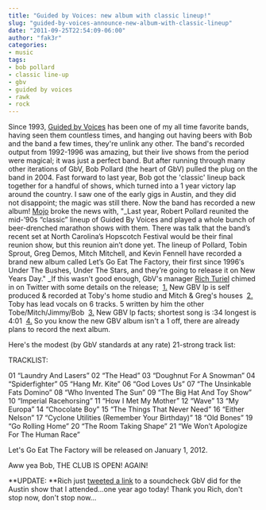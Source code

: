 ```yaml
---
title: "Guided by Voices: new album with classic lineup!"
slug: "guided-by-voices-announce-new-album-with-classic-lineup"
date: "2011-09-25T22:54:09-06:00"
author: "fak3r"
categories:
- music
tags:
- bob pollard
- classic line-up
- gbv
- guided by voices
- rawk
- rock
---
```




Since 1993, [Guided by Voices](http://gbv.com/) has been one of my all time favorite bands, having seen them countless times, and hanging out having beers with Bob and the band a few times, they're unlink any other. The band's recorded output from 1992-1996 was amazing, but their live shows from the period were magical; it was just a perfect band. But after running through many other iterations of GbV, Bob Pollard (the heart of GbV) pulled the plug on the band in 2004. Fast forward to last year, Bob got the 'classic' lineup back together for a handful of shows, which turned into a 1 year victory lap around the country.<!-- more --> I saw one of the early gigs in Austin, and they did not disappoint; the magic was still there. Now the band has recorded a new album! [Mojo](http://www.mojo4music.com/blog/2011/09/guided_by_voices_classic_line.html  ) broke the news with, "_Last year, Robert Pollard reunited the mid-’90s “classic” lineup of Guided By Voices and played a whole bunch of beer-drenched marathon shows with them. There was talk that the band’s recent set at North Carolina’s Hopscotch Festival would be their final reunion show, but this reunion ain’t done yet. The lineup of Pollard, Tobin Sprout, Greg Demos, Mitch Mitchell, and Kevin Fennell have recorded a brand new album called Let’s Go Eat The Factory, their first since 1996′s Under The Bushes, Under The Stars, and they’re going to release it on New Years Day." _If this wasn't good enough, GbV's manager [Rich Turiel](https://twitter.com/#!/richturiel) chimed in on Twitter with some details on the release;  [1.](https://twitter.com/#!/richturiel/status/116555008249565184) New GBV lp is self produced & recorded at Toby's home studio and Mitch & Greg's houses  [2.](https://twitter.com/#!/richturiel/status/116560809244635136 ) Toby has lead vocals on 6 tracks. 5 written by him the other Tobe/Mitch/Jimmy/Bob  [3.](https://twitter.com/#!/richturiel/status/116555674028220416  ) New GBV lp facts; shortest song is :34 longest is 4:01  [4.](https://twitter.com/#!/richturiel/status/116866149202919424) So you know the new GBV album isn't a 1 off, there are already plans to record the next album.



Here's the modest (by GbV standards at any rate) 21-strong track list:

TRACKLIST:

01 “Laundry And Lasers”
02 “The Head”
03 “Doughnut For A Snowman”
04 “Spiderfighter”
05 “Hang Mr. Kite”
06 “God Loves Us”
07 “The Unsinkable Fats Domino”
08 “Who Invented The Sun”
09 “The Big Hat And Toy Show”
10 “Imperial Racehorsing”
11 “How I Met My Mother”
12 “Wave”
13 “My Europa”
14 “Chocolate Boy”
15 “The Things That Never Need”
16 “Either Nelson”
17 “Cyclone Utilities (Remember Your Birthday)”
18 “Old Bones”
19 “Go Rolling Home”
20 “The Room Taking Shape”
21 “We Won’t Apologize For The Human Race”

Let's Go Eat The Factory will be released on January 1, 2012.



Aww yea Bob, THE CLUB IS OPEN! AGAIN!

**UPDATE: **Rich just [tweeted a link](https://twitter.com/#!/richturiel/status/119783585325649920) to a soundcheck GbV did for the Austin show that I attended...one year ago today! Thank you Rich, don't stop now, don't stop now...


